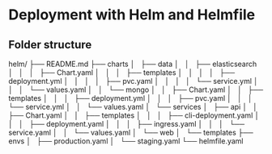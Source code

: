 # Deployment with Helm and Helmfile

## Folder structure

helm/
├── README.md
├── charts
│   ├── data
│   │   ├── elasticsearch
│   │   │   ├── Chart.yaml
│   │   │   ├── templates
│   │   │   │   ├── deployment.yml
│   │   │   │   ├── pvc.yaml
│   │   │   │   └── service.yml
│   │   │   └── values.yaml
│   │   └── mongo
│   │       ├── Chart.yaml
│   │       ├── templates
│   │       │   ├── deployment.yml
│   │       │   ├── pvc.yaml
│   │       │   └── service.yml
│   │       └── values.yaml
│   └── services
│       ├── api
│       │   ├── Chart.yaml
│       │   ├── templates
│       │   │   ├── cli-deployment.yaml
│       │   │   ├── deployment.yaml
│       │   │   ├── ingress.yaml
│       │   │   └── service.yaml
│       │   └── values.yaml
│       └── web
│           └── templates
├── envs
│   ├── production.yaml
│   └── staging.yaml
└── helmfile.yaml
